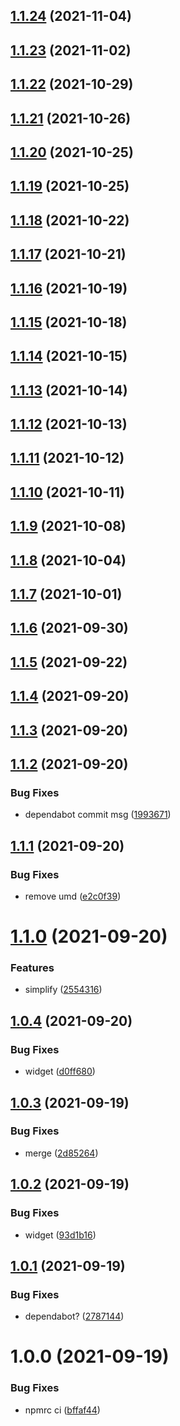 ## [1.1.24](https://github.com/rafaelnsantos/react-netlifycms/compare/v1.1.23...v1.1.24) (2021-11-04)

## [1.1.23](https://github.com/rafaelnsantos/react-netlifycms/compare/v1.1.22...v1.1.23) (2021-11-02)

## [1.1.22](https://github.com/rafaelnsantos/react-netlifycms/compare/v1.1.21...v1.1.22) (2021-10-29)

## [1.1.21](https://github.com/rafaelnsantos/react-netlifycms/compare/v1.1.20...v1.1.21) (2021-10-26)

## [1.1.20](https://github.com/rafaelnsantos/react-netlifycms/compare/v1.1.19...v1.1.20) (2021-10-25)

## [1.1.19](https://github.com/rafaelnsantos/react-netlifycms/compare/v1.1.18...v1.1.19) (2021-10-25)

## [1.1.18](https://github.com/rafaelnsantos/react-netlifycms/compare/v1.1.17...v1.1.18) (2021-10-22)

## [1.1.17](https://github.com/rafaelnsantos/react-netlifycms/compare/v1.1.16...v1.1.17) (2021-10-21)

## [1.1.16](https://github.com/rafaelnsantos/react-netlifycms/compare/v1.1.15...v1.1.16) (2021-10-19)

## [1.1.15](https://github.com/rafaelnsantos/react-netlifycms/compare/v1.1.14...v1.1.15) (2021-10-18)

## [1.1.14](https://github.com/rafaelnsantos/react-netlifycms/compare/v1.1.13...v1.1.14) (2021-10-15)

## [1.1.13](https://github.com/rafaelnsantos/react-netlifycms/compare/v1.1.12...v1.1.13) (2021-10-14)

## [1.1.12](https://github.com/rafaelnsantos/react-netlifycms/compare/v1.1.11...v1.1.12) (2021-10-13)

## [1.1.11](https://github.com/rafaelnsantos/react-netlifycms/compare/v1.1.10...v1.1.11) (2021-10-12)

## [1.1.10](https://github.com/rafaelnsantos/react-netlifycms/compare/v1.1.9...v1.1.10) (2021-10-11)

## [1.1.9](https://github.com/rafaelnsantos/react-netlifycms/compare/v1.1.8...v1.1.9) (2021-10-08)

## [1.1.8](https://github.com/rafaelnsantos/react-netlifycms/compare/v1.1.7...v1.1.8) (2021-10-04)

## [1.1.7](https://github.com/rafaelnsantos/react-netlifycms/compare/v1.1.6...v1.1.7) (2021-10-01)

## [1.1.6](https://github.com/rafaelnsantos/react-netlifycms/compare/v1.1.5...v1.1.6) (2021-09-30)

## [1.1.5](https://github.com/rafaelnsantos/react-netlifycms/compare/v1.1.4...v1.1.5) (2021-09-22)

## [1.1.4](https://github.com/rafaelnsantos/react-netlifycms/compare/v1.1.3...v1.1.4) (2021-09-20)

## [1.1.3](https://github.com/rafaelnsantos/react-netlifycms/compare/v1.1.2...v1.1.3) (2021-09-20)

## [1.1.2](https://github.com/rafaelnsantos/react-netlifycms/compare/v1.1.1...v1.1.2) (2021-09-20)


### Bug Fixes

* dependabot commit msg ([1993671](https://github.com/rafaelnsantos/react-netlifycms/commit/19936716dca14d9b9891ff08c58d339a8fc6845b))

## [1.1.1](https://github.com/rafaelnsantos/react-netlifycms/compare/v1.1.0...v1.1.1) (2021-09-20)


### Bug Fixes

* remove umd ([e2c0f39](https://github.com/rafaelnsantos/react-netlifycms/commit/e2c0f392aef49964e230a7d7137aa86da9aad042))

# [1.1.0](https://github.com/rafaelnsantos/react-netlifycms/compare/v1.0.4...v1.1.0) (2021-09-20)


### Features

* simplify ([2554316](https://github.com/rafaelnsantos/react-netlifycms/commit/2554316edf479765aae0e8d5118de28e3fff224b))

## [1.0.4](https://github.com/rafaelnsantos/react-netlifycms/compare/v1.0.3...v1.0.4) (2021-09-20)


### Bug Fixes

* widget ([d0ff680](https://github.com/rafaelnsantos/react-netlifycms/commit/d0ff6808a29516d54347ac2dd6467bac7585727e))

## [1.0.3](https://github.com/rafaelnsantos/react-netlifycms/compare/v1.0.2...v1.0.3) (2021-09-19)


### Bug Fixes

* merge ([2d85264](https://github.com/rafaelnsantos/react-netlifycms/commit/2d852645552967862d7a48950fa004bb7f461e7d))

## [1.0.2](https://github.com/rafaelnsantos/react-netlifycms/compare/v1.0.1...v1.0.2) (2021-09-19)


### Bug Fixes

* widget ([93d1b16](https://github.com/rafaelnsantos/react-netlifycms/commit/93d1b16a6cb341c4c82b303f861bc020a3f3d9cf))

## [1.0.1](https://github.com/rafaelnsantos/react-netlifycms/compare/v1.0.0...v1.0.1) (2021-09-19)


### Bug Fixes

* dependabot? ([2787144](https://github.com/rafaelnsantos/react-netlifycms/commit/27871443c751aae40ca255b5c54a26022a91964b))

# 1.0.0 (2021-09-19)


### Bug Fixes

* npmrc ci ([bffaf44](https://github.com/rafaelnsantos/react-netlifycms/commit/bffaf4471f638245f6dc54733d03572eccf18f2c))
